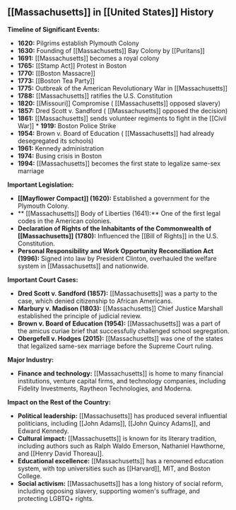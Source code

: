 ## [[Massachusetts]] in [[United States]] History

**Timeline of Significant Events:**

* **1620:** Pilgrims establish Plymouth Colony
* **1630:** Founding of [[Massachusetts]] Bay Colony by [[Puritans]]
* **1691:** [[Massachusetts]] becomes a royal colony
* **1765:** [[Stamp Act]] Protest in Boston
* **1770:** [[Boston Massacre]]
* **1773:** [[Boston Tea Party]]
* **1775:** Outbreak of the American Revolutionary War in [[Massachusetts]]
* **1788:** [[Massachusetts]] ratifies the U.S. Constitution
* **1820:** [[Missouri]] Compromise ( [[Massachusetts]] opposed slavery)
* **1857:** Dred Scott v. Sandford ( [[Massachusetts]] opposed the decision)
* **1861:** [[Massachusetts]] sends volunteer regiments to fight in the [[Civil War]] * **1919:** Boston Police Strike
* **1954:** Brown v. Board of Education ( [[Massachusetts]] had already desegregated its schools)
* **1961:** Kennedy administration
* **1974:** Busing crisis in Boston
* **1994:** [[Massachusetts]] becomes the first state to legalize same-sex marriage

**Important Legislation:**

* **[[Mayflower Compact]] (1620):** Established a government for the Plymouth Colony.
* ** [[Massachusetts]] Body of Liberties (1641):** One of the first legal codes in the American colonies.
* **Declaration of Rights of the Inhabitants of the Commonwealth of [[Massachusetts]] (1780):** Influenced the [[Bill of Rights]] in the U.S. Constitution.
* **Personal Responsibility and Work Opportunity Reconciliation Act (1996):** Signed into law by President Clinton, overhauled the welfare system in [[Massachusetts]] and nationwide.

**Important Court Cases:**

* **Dred Scott v. Sandford (1857):** [[Massachusetts]] was a party to the case, which denied citizenship to African Americans.
* **Marbury v. Madison (1803):** [[Massachusetts]] Chief Justice Marshall established the principle of judicial review.
* **Brown v. Board of Education (1954):** [[Massachusetts]] was a part of the amicus curiae brief that successfully challenged school segregation.
* **Obergefell v. Hodges (2015):** [[Massachusetts]] was one of the states that legalized same-sex marriage before the Supreme Court ruling.

**Major Industry:**

* **Finance and technology:** [[Massachusetts]] is home to many financial institutions, venture capital firms, and technology companies, including Fidelity Investments, Raytheon Technologies, and Moderna.

**Impact on the Rest of the Country:**

* **Political leadership:** [[Massachusetts]] has produced several influential politicians, including [[John Adams]], [[John Quincy Adams]], and Edward Kennedy.
* **Cultural impact:** [[Massachusetts]] is known for its literary tradition, including authors such as Ralph Waldo Emerson, Nathaniel Hawthorne, and [[Henry David Thoreau]].
* **Educational excellence:** [[Massachusetts]] has a renowned education system, with top universities such as [[Harvard]], MIT, and Boston College.
* **Social activism:** [[Massachusetts]] has a long history of social reform, including opposing slavery, supporting women's suffrage, and protecting LGBTQ+ rights.